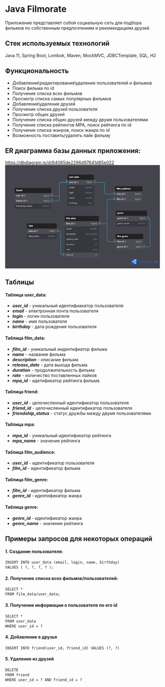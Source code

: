 # Java Filmorate

Приложение представляет собой социальную сеть для подбора фильмов по собственным предпочтениям и рекомендациям друзей.

## Стек используемых технологий
Java 11, Spring Boot, Lombok, Maven, MockMVC, JDBCTemplate, SQL, H2

## Функциональность
- Добавление\редактирование\удаление пользователей и фильмов
- Поиск фильма по id
- Получение списка всех фильмов
- Просмотр списка самых популярных фильмов
- Добавление\удаление друзей
- Получение списка друзей пользователя
- Просмотр общих друзей
- Получение списка общих друзей между двумя пользователями
- Получение списка рейтингов MPA, поиск рейтинга по id
- Получение списка жанров, поиск жанра по id
- Возможность поставить/удалить лайк фильму

## ER диаграмма базы данных приложения: 
https://dbdiagram.io/d/64065de2296d97641d85e022
![ER_diagram](docs/ER-diagram.png) 

## Таблицы
#### Таблица user_data:
- ***user_id*** - уникальный идентифиакатор пользователя  
- ***email*** - электронная почта пользователя  
- ***login*** - логин пользователя  
- ***name*** - имя  пользователя  
- ***birthday*** - дата рождения пользователя 

#### Таблица film_data:
- ***film_id*** - уникальный индентифиатор фильма  
- ***name*** - название фильма  
- ***description*** - описание фильма  
- ***release_date*** - дата выхода фильма  
- ***duration*** - продолжительность фильма 
- ***rate*** - количество поставленных лайков
- ***mpa_id*** - идетификатор рейтинга фильма 

#### Таблица friend:
- ***user_id*** - целочисленный идентификатор пользователя
- ***friend_id*** - целочисленный идентификатор пользователя
- ***friendship_status*** - статус дружбы между двумя пользователями

#### Таблица mpa:
- ***mpa_id*** - уникальный идентификатор рейтинга  
- ***mpa_name*** - значение рейтинга 

#### Таблица film_audience:
- ***user_id*** - идентификатор пользователя 
- ***film_id*** - идентификатор фильма  

#### Таблица film_genre:
- ***film_id*** - идентификатор фильма  
- ***genre_id*** - идентификатор жанра 

#### Таблица genre:
- ***genre_id*** - идентификатор жанра
- ***genre_name*** - значение рейтинга


## Примеры запросов для некоторых операций

#### 1. Создание пользователя:
```
INSERT INTO user_data (email, login, name, birthday)
VALUES ( ?, ?, ?, ? );
```

#### 2. Получение списка всех фильмов/пользователей:
```
SELECT *
FROM film_data/user_data;
```

#### 3. Получение информации о пользователе по его id
```
SELECT *
FROM user_data
WHERE user_id = ?
```

#### 4. Добавление в друзья
```
INSERT INTO friend(user_id, friend_id) VALUES (?, ?)
```

#### 5. Удаление из друзей
```
DELETE
FROM friend
WHERE user_id = ? AND friend_id = ?
```
